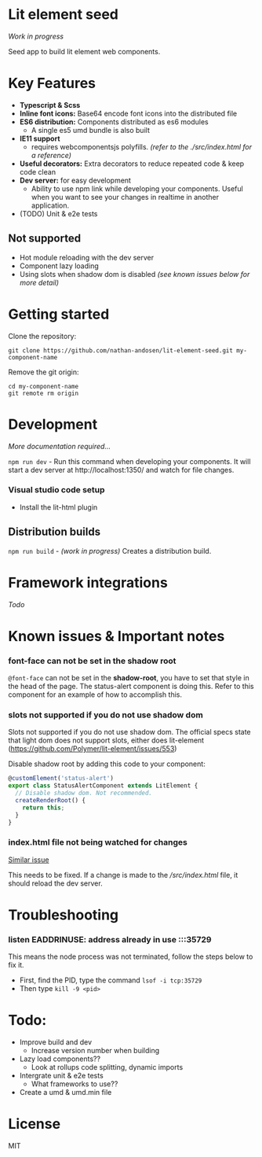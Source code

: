 # Lit element seed

_Work in progress_

Seed app to build lit element web components.

# Key Features

* __Typescript & Scss__
* __Inline font icons:__ Base64 encode font icons into the distributed file
* __ES6 distribution:__ Components distributed as es6 modules
  * A single es5 umd bundle is also built
* __IE11 support__
  * requires webcomponentsjs polyfills. _(refer to the ./src/index.html for a reference)_
* __Useful decorators:__ Extra decorators to reduce repeated code & keep code clean
* __Dev server:__ for easy development
  * Ability to use npm link while developing your components. Useful when you want to see your changes in realtime in another application.
* (TODO) Unit & e2e tests

## Not supported

* Hot module reloading with the dev server
* Component lazy loading
* Using slots when shadow dom is disabled _(see known issues below for more detail)_

# Getting started

Clone the repository:

```
git clone https://github.com/nathan-andosen/lit-element-seed.git my-component-name
```

Remove the git origin:

```
cd my-component-name
git remote rm origin
```

# Development

_More documentation required..._


``npm run dev`` - Run this command when developing your components. It will start a dev server at http://localhost:1350/ and watch for file changes.

### Visual studio code setup

* Install the lit-html plugin

## Distribution builds

``npm run build`` - _(work in progress)_ Creates a distribution build.

# Framework integrations

_Todo_

# Known issues & Important notes

### font-face can not be set in the shadow root

``@font-face`` can not be set in the __shadow-root__, you have to set that style in the head of the page. The status-alert component is doing this. Refer to this component for an example of how to accomplish this.

### slots not supported if you do not use shadow dom

Slots not supported if you do not use shadow dom. The official specs state that light dom does not support slots, either does lit-element (https://github.com/Polymer/lit-element/issues/553)

Disable shadow root by adding this code to your component:

```javascript
@customElement('status-alert')
export class StatusAlertComponent extends LitElement {
  // Disable shadow dom. Not recommended.
  createRenderRoot() {
    return this;
  }
}
```

### index.html file not being watched for changes

[Similar issue](https://github.com/rollup/rollup/issues/1828)

This needs to be fixed. If a change is made to the _/src/index.html_ file, it should reload the dev server.

# Troubleshooting

### listen EADDRINUSE: address already in use :::35729

This means the node process was not terminated, follow the steps below to fix it.

* First, find the PID, type the command ``lsof -i tcp:35729``
* Then type ``kill -9 <pid>``

# Todo:

* Improve build and dev
  * Increase version number when building
* Lazy load components??
  * Look at rollups code splitting, dynamic imports
* Intergrate unit & e2e tests
  * What frameworks to use??
* Create a umd & umd.min file

# License

MIT